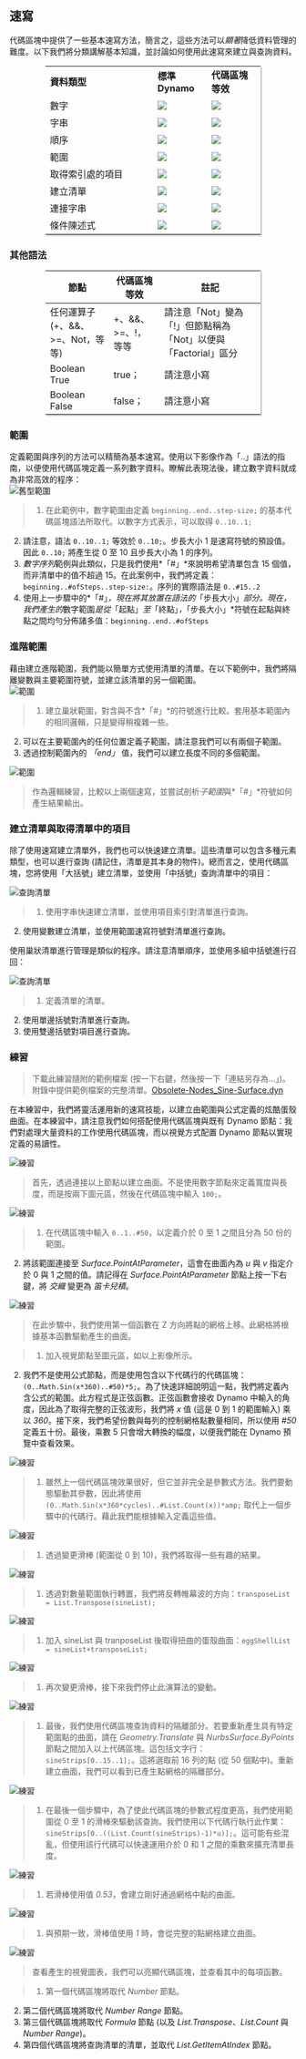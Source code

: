 <style>
table{box-shadow: 2px 2px 2px #BBBBBB;max-width:75%;display:block;margin-left: auto;   margin-right: auto }
img{display:block;margin-left: auto;   margin-right: auto }
</style>

## 速寫

代碼區塊中提供了一些基本速寫方法，簡言之，這些方法可以*顯著*降低資料管理的難度。以下我們將分類講解基本知識，並討論如何使用此速寫來建立與查詢資料。

<table>
    <tr>
    <td width="50%"><b>資料類型</b></td>
    <td width="25%"><b>標準 Dynamo</b> </td>
    <td width="25%"><b>代碼區塊等效</b></td>
  </tr>
  <tr>
    <td> 數字</td>
    <td><img src="images/7-3/table/number.jpg"></img> </td>
    <td><img src="images/7-3/table/numberCB.jpg"></img></td>
  </tr>
  <tr>
    <td>字串</td>
    <td><img src="images/7-3/table/string.jpg"></img> </td>
    <td><img src="images/7-3/table/stringCB.jpg"></img></td>
  </tr>
  <tr>
    <td>順序</td>
    <td><img src="images/7-3/table/sequence.jpg"></img> </td>
    <td><img src="images/7-3/table/sequenceCB.jpg"></img></td>
  </tr>
  <tr>
    <td>範圍</td>
    <td><img src="images/7-3/table/range.jpg"></img> </td>
    <td><img src="images/7-3/table/rangeCB.jpg"></img></td>
  </tr>
  <tr>
    <td>取得索引處的項目</td>
    <td><img src="images/7-3/table/getItem.jpg"></img> </td>
    <td><img src="images/7-3/table/getItemCB.jpg"></img></td>
  </tr>
  <tr>
    <td>建立清單</td>
    <td><img src="images/7-3/table/list.jpg"></img> </td>
    <td><img src="images/7-3/table/listCB.jpg"></img></td>
  </tr>
  <tr>
    <td>連接字串</td>
    <td><img src="images/7-3/table/concat.jpg"></img> </td>
    <td><img src="images/7-3/table/concatCB.jpg"></img></td>
  </tr>
  <tr>
    <td>條件陳述式</td>
    <td><img src="images/7-3/table/if.jpg"></img> </td>
    <td><img src="images/7-3/table/ifCB.jpg"></img></td>
  </tr>
</table>

### 其他語法

|節點|代碼區塊等效|註記|
| -- | -- | -- |
|任何運算子 (+、&&、>=、Not，等等)|+、&&、>=、!，等等|請注意「Not」變為「!」但節點稱為「Not」以便與「Factorial」區分|
|Boolean True|true；|請注意小寫|
|Boolean False|false；|請注意小寫|

### 範圍

定義範圍與序列的方法可以精簡為基本速寫。使用以下影像作為「..」語法的指南，以便使用代碼區塊定義一系列數字資料。瞭解此表現法後，建立數字資料就成為非常高效的程序：![舊型範圍](images/7-3/obsolete02.jpg)

> 1. 在此範例中，數字範圍由定義 ```beginning..end..step-size;``` 的基本代碼區塊語法所取代。以數字方式表示，可以取得 ```0..10..1;```
2. 請注意，語法 ```0..10..1;``` 等效於 ```0..10;```。步長大小 1 是速寫符號的預設值。因此 ```0..10;``` 將產生從 0 至 10 且步長大小為 1 的序列。
3. *數字序列*範例與此類似，只是我們使用*「#」*來說明希望清單包含 15 個值，而非清單中的值不超過 15。在此案例中，我們將定義：```beginning..#ofSteps..step-size:```。序列的實際語法是 ```0..#15..2```
4. 使用上一步驟中的*「#」*，現在將其放置在語法的*「步長大小」*部分。現在，我們產生的*數字範圍*是從*「起點」*至*「終點」*，*「步長大小」*符號在起點與終點之間均勻分佈諸多值：```beginning..end..#ofSteps```

### 進階範圍

藉由建立進階範圍，我們能以簡單方式使用清單的清單。在以下範例中，我們將隔離變數與主要範圍符號，並建立該清單的另一個範圍。![範圍](images/7-3/03.jpg)

> 1. 建立巢狀範圍，對含與不含*「#」*的符號進行比較。套用基本範圍內的相同邏輯，只是變得稍複雜一些。
2. 可以在主要範圍內的任何位置定義子範圍，請注意我們可以有兩個子範圍。
3. 透過控制範圍內的 *「end」* 值，我們可以建立長度不同的多個範圍。

![範圍](images/7-3/02.jpg)

> 作為邏輯練習，比較以上兩個速寫，並嘗試剖析*子範圍*與*「#」*符號如何產生結果輸出。

### 建立清單與取得清單中的項目

除了使用速寫建立清單外，我們也可以快速建立清單。這些清單可以包含多種元素類型，也可以進行查詢 (請記住，清單是其本身的物件)。總而言之，使用代碼區塊，您將使用「大括號」建立清單，並使用「中括號」查詢清單中的項目：

![查詢清單](images/7-3/cbn07.jpg)

> 1. 使用字串快速建立清單，並使用項目索引對清單進行查詢。
2. 使用變數建立清單，並使用範圍速寫符號對清單進行查詢。

使用巢狀清單進行管理是類似的程序。請注意清單順序，並使用多組中括號進行召回：

![查詢清單](images/7-3/cbn08.jpg)

> 1. 定義清單的清單。
2. 使用單邊括號對清單進行查詢。
3. 使用雙邊括號對項目進行查詢。

### 練習

> 下載此練習隨附的範例檔案 (按一下右鍵，然後按一下「連結另存為...」)。附錄中提供範例檔案的完整清單。[Obsolete-Nodes_Sine-Surface.dyn](datasets/7-3/Obsolete-Nodes_Sine-Surface.dyn)

在本練習中，我們將靈活運用新的速寫技能，以建立由範圍與公式定義的炫酷蛋殼曲面。在本練習中，請注意我們如何搭配使用代碼區塊與既有 Dynamo 節點：我們對處理大量資料的工作使用代碼區塊，而以視覺方式配置 Dynamo 節點以實現定義的易讀性。

![練習](images/7-3/Exercise/13.jpg)

> 首先，透過連接以上節點以建立曲面。不是使用數字節點來定義寬度與長度，而是按兩下圖元區，然後在代碼區塊中輸入 ```100;```。

![練習](images/7-3/Exercise/12.jpg)

> 1. 在代碼區塊中輸入 ```0..1..#50```，以定義介於 0 至 1 之間且分為 50 份的範圍。
2. 將該範圍連接至 *Surface.PointAtParameter*，這會在曲面內為 *u* 與 *v* 指定介於 0 與 1 之間的值。請記得在 *Surface.PointAtParameter* 節點上按一下右鍵，將 *交織* 變更為 *笛卡兒積*。

![練習](images/7-3/Exercise/11.jpg)

> 在此步驟中，我們使用第一個函數在 Z 方向將點的網格上移。此網格將根據基本函數驅動產生的曲面。

> 1. 加入視覺節點至圖元區，如以上影像所示。
2. 我們不是使用公式節點，而是使用包含以下代碼行的代碼區塊：```(0..Math.Sin(x*360)..#50)*5;```。為了快速詳細說明這一點，我們將定義內含公式的範圍。此方程式是正弦函數。正弦函數會接收 Dynamo 中輸入的角度，因此為了取得完整的正弦波形，我們將 *x* 值 (這是 0 到 1 的範圍輸入) 乘以 *360*。接下來，我們希望份數與每列的控制網格點數量相同，所以使用 *#50* 定義五十份。最後，乘數 5 只會增大轉換的幅度，以便我們能在 Dynamo 預覽中查看效果。

![練習](images/7-3/Exercise/06.jpg)

> 1. 雖然上一個代碼區塊效果很好，但它並非完全是參數式方法。我們要動態驅動其參數，因此將使用 ```(0..Math.Sin(x*360*cycles)..#List.Count(x))*amp;``` 取代上一個步驟中的代碼行。藉此我們能根據輸入定義這些值。

![練習](images/7-3/Exercise/10.jpg)

> 1. 透過變更滑棒 (範圍從 0 到 10)，我們將取得一些有趣的結果。

![練習](images/7-3/Exercise/09.jpg)

> 1. 透過對數量範圍執行轉置，我們將反轉帷幕波的方向：```transposeList = List.Transpose(sineList);```

![練習](images/7-3/Exercise/07.jpg)

> 1. 加入 sineList 與 tranposeList 後取得扭曲的蛋殼曲面：```eggShellList = sineList+transposeList;```

![練習](images/7-3/Exercise/05.jpg)

> 1. 再次變更滑棒，接下來我們停止此演算法的變動。

![練習](images/7-3/Exercise/04.jpg)

> 1. 最後，我們使用代碼區塊查詢資料的隔離部分。若要重新產生具有特定範圍點的曲面，請在 *Geometry.Translate* 與 *NurbsSurface.ByPoints* 節點之間加入以上代碼區塊。這包括文字行：```sineStrips[0..15..1];```。這將選取前 16 列的點 (從 50 個點中)。重新建立曲面，我們可以看到已產生點網格的隔離部分。

![練習](images/7-3/Exercise/03.jpg)

> 1. 在最後一個步驟中，為了使此代碼區塊的參數式程度更高，我們使用範圍從 0 至 1 的滑棒來驅動該查詢。我們使用以下代碼行執行此作業：```sineStrips[0..((List.Count(sineStrips)-1)*u)];```。這可能有些混亂，但使用該行代碼可以快速運用介於 0 和 1 之間的乘數來擴充清單長度。

![練習](images/7-3/Exercise/02.jpg)

> 1. 若滑棒使用值 *0.53*，會建立剛好通過網格中點的曲面。

![練習](images/7-3/Exercise/01.jpg)

> 1. 與預期一致，滑棒值使用 *1* 時，會從完整的點網格建立曲面。

![練習](images/7-3/Exercise/00.jpg)

> 查看產生的視覺圖表，我們可以亮顯代碼區塊，並查看其中的每項函數。

> 1. 第一個代碼區塊將取代 *Number* 節點。
2. 第二個代碼區塊將取代 *Number Range* 節點。
3. 第三個代碼區塊將取代 *Formula* 節點 (以及 *List.Transpose*、*List.Count* 與 *Number Range*)。
4. 第四個代碼區塊將查詢清單的清單，並取代 *List.GetItemAtIndex* 節點。

